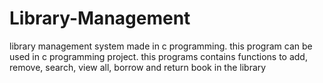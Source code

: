 # Library-Management
library management system made in c programming.
this program can be used in c programming project.
this programs contains functions to add, remove, search, view all, borrow and return book in the library
